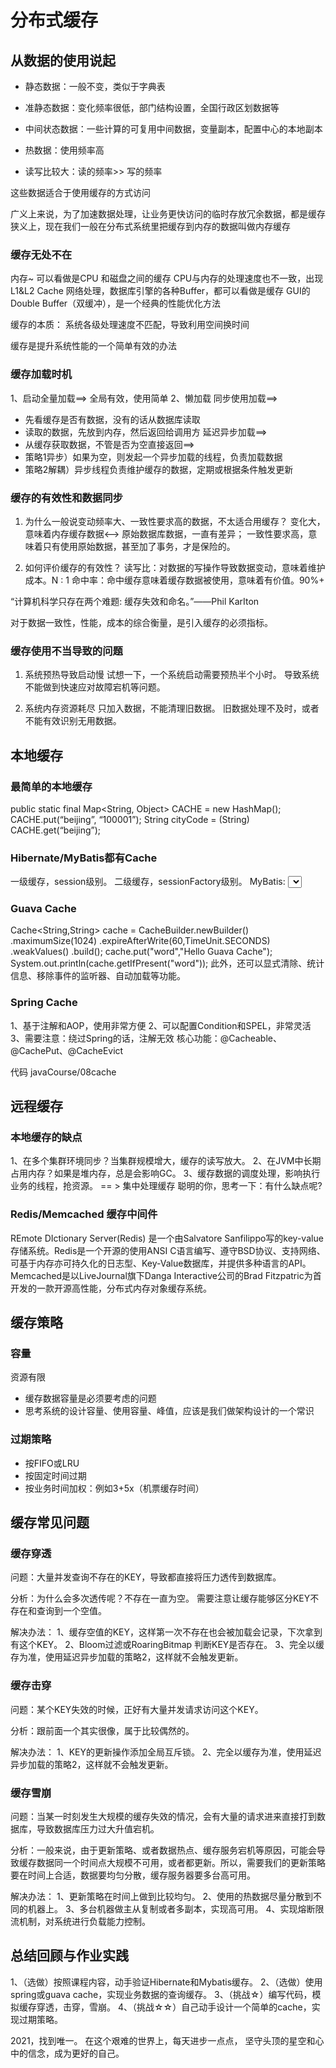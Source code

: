 # 分布式缓存

## 从数据的使用说起

- 静态数据：一般不变，类似于字典表
- 准静态数据：变化频率很低，部门结构设置，全国行政区划数据等
- 中间状态数据：一些计算的可复用中间数据，变量副本，配置中心的本地副本

- 热数据：使用频率高
- 读写比较大：读的频率>> 写的频率

这些数据适合于使用缓存的方式访问

广义上来说，为了加速数据处理，让业务更快访问的临时存放冗余数据，都是缓存
狭义上，现在我们一般在分布式系统里把缓存到内存的数据叫做内存缓存

### 缓存无处不在

内存~ 可以看做是CPU 和磁盘之间的缓存
CPU与内存的处理速度也不一致，出现L1&L2 Cache
网络处理，数据库引擎的各种Buffer，都可以看做是缓存
GUI的Double Buffer（双缓冲），是一个经典的性能优化方法

缓存的本质：
系统各级处理速度不匹配，导致利用空间换时间

缓存是提升系统性能的一个简单有效的办法

### 缓存加载时机

1、启动全量加载==> 全局有效，使用简单
2、懒加载
同步使用加载==>
- 先看缓存是否有数据，没有的话从数据库读取
- 读取的数据，先放到内存，然后返回给调用方
延迟异步加载==>
- 从缓存获取数据，不管是否为空直接返回==>
- 策略1异步）如果为空，则发起一个异步加载的线程，负责加载数据
- 策略2解耦）异步线程负责维护缓存的数据，定期或根据条件触发更新

### 缓存的有效性和数据同步

1. 为什么一般说变动频率大、一致性要求高的数据，不太适合用缓存？
变化大，意味着内存缓存数据<--> 原始数据库数据，一直有差异；
一致性要求高，意味着只有使用原始数据，甚至加了事务，才是保险的。

2. 如何评价缓存的有效性？
读写比：对数据的写操作导致数据变动，意味着维护成本。N : 1
命中率：命中缓存意味着缓存数据被使用，意味着有价值。90%+

“计算机科学只存在两个难题: 缓存失效和命名。”——Phil KarIton

对于数据一致性，性能，成本的综合衡量，是引入缓存的必须指标。

### 缓存使用不当导致的问题

1. 系统预热导致启动慢
试想一下，一个系统启动需要预热半个小时。
导致系统不能做到快速应对故障宕机等问题。

2. 系统内存资源耗尽
只加入数据，不能清理旧数据。
旧数据处理不及时，或者不能有效识别无用数据。


## 本地缓存

### 最简单的本地缓存

public static final Map<String, Object> CACHE = new HashMap();
CACHE.put(“beijing”, “100001”);
String cityCode = (String) CACHE.get(“beijing”);

### Hibernate/MyBatis都有Cache

一级缓存，session级别。
二级缓存，sessionFactory级别。
MyBatis:
<cache type="org.mybatis.caches.ehcache.LoggingEhcache" >
<property name="memoryStoreEvictionPolicy" value="LRU"/></cache>
<select id="selectArticleListPage" resultMap="resultUserArticleList" useCache="false">
Hibernate:
<propery name ="hibernate.cache.provider_class">
org.hibernate.cache.EhCacheProvider</property>
<ehcache><diskStore path ="/tmp/cache" /></ehcache>
<cache usage ="read-write" />
<class name ="Student" table ="t_student" ><cache usage ="read-write" /> </class >

### Guava Cache

Cache<String,String> cache = CacheBuilder.newBuilder()
.maximumSize(1024)
.expireAfterWrite(60,TimeUnit.SECONDS)
.weakValues()
.build();
cache.put("word","Hello Guava Cache");
System.out.println(cache.getIfPresent("word"));
此外，还可以显式清除、统计信息、移除事件的监听器、自动加载等功能。

### Spring Cache
1、基于注解和AOP，使用非常方便
2、可以配置Condition和SPEL，非常灵活
3、需要注意：绕过Spring的话，注解无效
核心功能：@Cacheable、@CachePut、@CacheEvict

代码 javaCourse/08cache

## 远程缓存

### 本地缓存的缺点

1、在多个集群环境同步？当集群规模增大，缓存的读写放大。
2、在JVM中长期占用内存？如果是堆内存，总是会影响GC。
3、缓存数据的调度处理，影响执行业务的线程，抢资源。
== > 集中处理缓存
聪明的你，思考一下：有什么缺点呢?

### Redis/Memcached 缓存中间件

REmote DIctionary Server(Redis) 是一个由Salvatore Sanfilippo写的key-value存储系统。Redis是一个开源的使用ANSI C语言编写、遵守BSD协议、支持网络、可基于内存亦可持久化的日志型、Key-Value数据库，并提供多种语言的API。
Memcached是以LiveJournal旗下Danga Interactive公司的Brad Fitzpatric为首开发的一款开源高性能，分布式内存对象缓存系统。

## 缓存策略

### 容量

资源有限
- 缓存数据容量是必须要考虑的问题
- 思考系统的设计容量、使用容量、峰值，应该是我们做架构设计的一个常识

### 过期策略

- 按FIFO或LRU
- 按固定时间过期
- 按业务时间加权：例如3+5x（机票缓存时间）

## 缓存常见问题

### 缓存穿透

问题：大量并发查询不存在的KEY，导致都直接将压力透传到数据库。

分析：为什么会多次透传呢？不存在一直为空。
需要注意让缓存能够区分KEY不存在和查询到一个空值。

解决办法：
1、缓存空值的KEY，这样第一次不存在也会被加载会记录，下次拿到有这个KEY。
2、Bloom过滤或RoaringBitmap 判断KEY是否存在。
3、完全以缓存为准，使用延迟异步加载的策略2，这样就不会触发更新。

### 缓存击穿

问题：某个KEY失效的时候，正好有大量并发请求访问这个KEY。

分析：跟前面一个其实很像，属于比较偶然的。

解决办法：
1、KEY的更新操作添加全局互斥锁。
2、完全以缓存为准，使用延迟异步加载的策略2，这样就不会触发更新。

### 缓存雪崩

问题：当某一时刻发生大规模的缓存失效的情况，会有大量的请求进来直接打到数据库，导致数据库压力过大升值宕机。

分析：一般来说，由于更新策略、或者数据热点、缓存服务宕机等原因，可能会导致缓存数据同一个时间点大规模不可用，或者都更新。所以，需要我们的更新策略要在时间上合适，数据要均匀分散，缓存服务器要多台高可用。

解决办法：
1、更新策略在时间上做到比较均匀。
2、使用的热数据尽量分散到不同的机器上。
3、多台机器做主从复制或者多副本，实现高可用。
4、实现熔断限流机制，对系统进行负载能力控制。

## 总结回顾与作业实践

1、（选做）按照课程内容，动手验证Hibernate和Mybatis缓存。
2、（选做）使用spring或guava cache，实现业务数据的查询缓存。
3、（挑战☆）编写代码，模拟缓存穿透，击穿，雪崩。
4、（挑战☆☆）自己动手设计一个简单的cache，实现过期策略。

2021，找到唯一。
在这个艰难的世界上，每天进步一点点，
坚守头顶的星空和心中的信念，成为更好的自己。